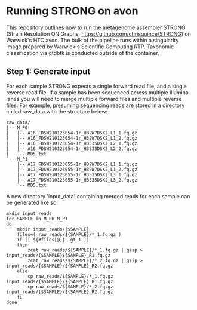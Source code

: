 # Running STRONG on avon

This repository outlines how to run the metagenome assembler STRONG (Strain Resolution ON Graphs, https://github.com/chrisquince/STRONG) on Warwick's HTC avon. The bulk of the pipeline runs within a singularity image prepared by Warwick's Scientific Computing RTP. Taxonomic classification via gtdbtk is conducted outside of the container. 


## Step 1: Generate input
For each sample STRONG expects a single forward read file, and a single reverse read file. If a sample has been sequenced across multiple Illumina lanes you will need to merge multiple forward files and multiple reverse files. For example, presuming sequencing reads are stored in a directory called raw_data with the structure below:

```
raw_data/
|-- M_P0
|   |-- A16_FDSW210123054-1r_H32W7DSX2_L1_1.fq.gz
|   |-- A16_FDSW210123054-1r_H32W7DSX2_L1_2.fq.gz
|   |-- A16_FDSW210123054-1r_H3535DSX2_L2_1.fq.gz
|   |-- A16_FDSW210123054-1r_H3535DSX2_L2_2.fq.gz
|   `-- MD5.txt
`-- M_P1
    |-- A17_FDSW210123055-1r_H32W7DSX2_L1_1.fq.gz
    |-- A17_FDSW210123055-1r_H32W7DSX2_L1_2.fq.gz
    |-- A17_FDSW210123055-1r_H3535DSX2_L3_1.fq.gz
    |-- A17_FDSW210123055-1r_H3535DSX2_L3_2.fq.gz
    `-- MD5.txt
```
A new directory 'input_data' containing merged reads for each sample can be generated like so:
```
mkdir input_reads
for SAMPLE in M_P0 M_P1
do
    mkdir input_reads/{$SAMPLE}
    files=( raw_reads/${SAMPLE}/*_1.fq.gz )
    if [[ ${#files[@]} -gt 1 ]]
    then
        zcat raw_reads/${SAMPLE}/*_1.fq.gz | gzip > input_reads/{$SAMPLE}${SAMPLE}_R1.fq.gz
        zcat raw_reads/${SAMPLE}/*_2.fq.gz | gzip > input_reads/{$SAMPLE}/${SAMPLE}_R2.fq.gz
    else
        cp raw_reads/${SAMPLE}/*_1.fq.gz input_reads/{$SAMPLE}/${SAMPLE}_R1.fq.gz
        cp raw_reads/${SAMPLE}/*_2.fq.gz input_reads/{$SAMPLE}/${SAMPLE}_R2.fq.gz
    fi
done
```
